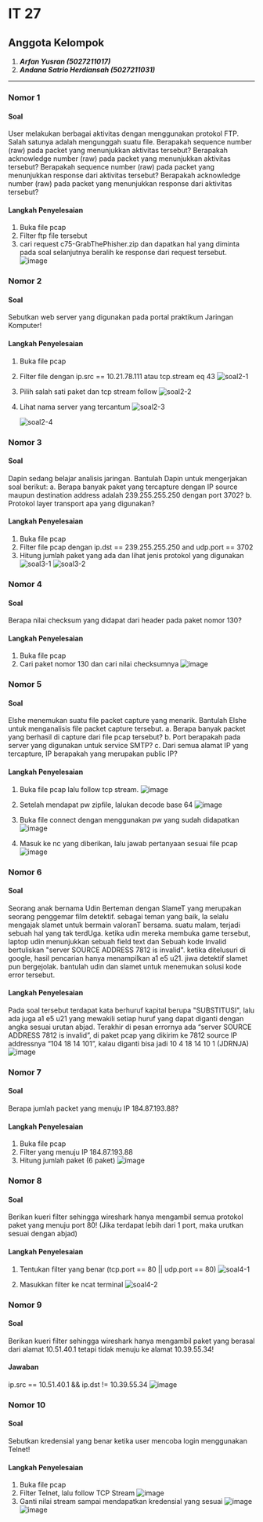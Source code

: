 # IT 27

## Anggota Kelompok
1. ***Arfan Yusran (5027211017)***
2. ***Andana Satrio Herdiansah (5027211031)***


_______________________________________________

### Nomor 1

#### Soal
User melakukan berbagai aktivitas dengan menggunakan protokol FTP. Salah satunya adalah mengunggah suatu file.
Berapakah sequence number (raw) pada packet yang menunjukkan aktivitas tersebut? 
Berapakah acknowledge number (raw) pada packet yang menunjukkan aktivitas tersebut? 
Berapakah sequence number (raw) pada packet yang menunjukkan response dari aktivitas tersebut?
Berapakah acknowledge number (raw) pada packet yang menunjukkan response dari aktivitas tersebut?

#### Langkah Penyelesaian
1. Buka file pcap
2. Filter ftp file tersebut
3. cari request c75-GrabThePhisher.zip dan dapatkan hal yang diminta pada soal selanjutnya beralih ke response dari request tersebut.
   ![image](https://github.com/jezz16/Jarkom-2023/assets/99706251/faebbfaf-c56f-40a8-a964-4a95e58b5cf6)



### Nomor 2
#### Soal
Sebutkan web server yang digunakan pada portal praktikum Jaringan Komputer!

#### Langkah Penyelesaian
1. Buka file pcap
2. Filter file dengan ip.src == 10.21.78.111 atau tcp.stream eq 43
   ![soal2-1](https://github.com/jezz16/Jarkom-2023/assets/113823539/ad629944-73d4-4198-8e37-2be070c7fa3b)

3. Pilih salah sati paket dan tcp stream follow
   ![soal2-2](https://github.com/jezz16/Jarkom-2023/assets/113823539/3d73ebc9-be71-4e8d-8a11-00543a92ed05)

4. Lihat nama server yang tercantum
   ![soal2-3](https://github.com/jezz16/Jarkom-2023/assets/113823539/1e34ba8e-5460-4c53-8136-9e18a9a1a1a3)

   ![soal2-4](https://github.com/jezz16/Jarkom-2023/assets/113823539/be483628-2bf2-45c4-80c6-979ec8886d0f)


### Nomor 3
#### Soal
Dapin sedang belajar analisis jaringan. Bantulah Dapin untuk mengerjakan soal berikut:
a. Berapa banyak paket yang tercapture dengan IP source maupun destination address adalah 239.255.255.250 dengan port 3702?
b. Protokol layer transport apa yang digunakan?

#### Langkah Penyelesaian
1. Buka file pcap
2. Filter file pcap dengan ip.dst == 239.255.255.250 and udp.port == 3702 
3. Hitung jumlah paket yang ada dan lihat jenis protokol yang digunakan
   ![soal3-1](https://github.com/jezz16/Jarkom-2023/assets/113823539/550e516a-97b7-4acb-8fb5-0db37402e9fc)
   ![soal3-2](https://github.com/jezz16/Jarkom-2023/assets/113823539/69a9bfe3-e176-407a-b84e-f3c3dbebc5d7)


### Nomor 4
#### Soal
Berapa nilai checksum yang didapat dari header pada paket nomor 130?
#### Langkah Penyelesaian
1. Buka file pcap
2. Cari paket nomor 130 dan cari nilai checksumnya
   ![image](https://github.com/jezz16/Jarkom-2023/assets/99706251/ca7308b8-1e6b-4d66-bbb8-e88696ee54c0)

   
### Nomor 5
#### Soal
Elshe menemukan suatu file packet capture yang menarik. Bantulah Elshe untuk menganalisis file packet capture tersebut.
a. Berapa banyak packet yang berhasil di capture dari file pcap tersebut?
b. Port berapakah pada server yang digunakan untuk service SMTP?
c. Dari semua alamat IP yang tercapture, IP berapakah yang merupakan public IP?

#### Langkah Penyelesaian
1. Buka file pcap lalu follow tcp stream.
   ![image](https://github.com/jezz16/Jarkom-2023/assets/99706251/58f3dec6-fa06-43a9-a060-19bd99d3b414)

3. Setelah mendapat pw zipfile, lalukan decode base 64
   ![image](https://github.com/jezz16/Jarkom-2023/assets/99706251/9d55fe27-7871-4a70-b8f6-6f69f88ae36d)

4. Buka file connect dengan menggunakan pw yang sudah didapatkan
   ![image](https://github.com/jezz16/Jarkom-2023/assets/99706251/111c52dc-758c-41f4-b743-024f3f2bf242)

5. Masuk ke nc yang diberikan, lalu jawab pertanyaan sesuai file pcap
   ![image](https://github.com/jezz16/Jarkom-2023/assets/99706251/eb3fc036-1bbb-4745-8689-a066239c4e5a)


### Nomor 6
#### Soal
Seorang anak bernama Udin Berteman dengan SlameT yang merupakan seorang penggemar film detektif. sebagai teman yang baik, Ia selalu mengajak slamet untuk bermain valoranT bersama. suatu malam, terjadi sebuah hal yang tak terdUga. ketika udin mereka membuka game tersebut, laptop udin menunjukkan sebuah field text dan Sebuah kode Invalid bertuliskan "server SOURCE ADDRESS 7812 is invalid". ketika ditelusuri di google, hasil pencarian hanya menampilkan a1 e5 u21. jiwa detektif slamet pun bergejolak. bantulah udin dan slamet untuk menemukan solusi kode error tersebut.

#### Langkah Penyelesaian
Pada soal tersebut terdapat kata berhuruf kapital berupa "SUBSTITUSI", lalu ada juga a1 e5 u21 yang mewakili setiap huruf yang dapat diganti dengan angka sesuai urutan abjad. Terakhir di pesan errornya ada “server SOURCE ADDRESS 7812 is invalid”, di paket pcap yang dikirim ke 7812 source IP addressnya “104 18 14 101”, kalau diganti bisa jadi 10 4 18 14 10 1 (JDRNJA)
![image](https://github.com/jezz16/Jarkom-2023/assets/99706251/bd45c685-6d8a-42cb-ab77-9c8d45d9405e)

### Nomor 7
#### Soal
Berapa jumlah packet yang menuju IP 184.87.193.88?

#### Langkah Penyelesaian
1. Buka file pcap
2. Filter yang menuju IP 184.87.193.88
3. Hitung jumlah paket (6 paket)
   ![image](https://github.com/jezz16/Jarkom-2023/assets/99706251/5bc8b719-15f2-4654-897a-7b7244d386c7)


### Nomor 8
#### Soal
Berikan kueri filter sehingga wireshark hanya mengambil semua protokol paket yang menuju port 80! (Jika terdapat lebih dari 1 port, maka urutkan sesuai dengan abjad)

#### Langkah Penyelesaian
1. Tentukan filter yang benar (tcp.port == 80 || udp.port == 80)
   ![soal4-1](https://github.com/jezz16/Jarkom-2023/assets/113823539/ae2966c4-42ec-4d59-a279-215b45e21ab1)

2. Masukkan filter ke ncat terminal
   ![soal4-2](https://github.com/jezz16/Jarkom-2023/assets/113823539/24a51248-2d7a-4dd1-a45f-3c557c77b0b4)


### Nomor 9
#### Soal
Berikan kueri filter sehingga wireshark hanya mengambil paket yang berasal dari alamat 10.51.40.1 tetapi tidak menuju ke alamat 10.39.55.34!

#### Jawaban
ip.src == 10.51.40.1 && ip.dst != 10.39.55.34
![image](https://github.com/jezz16/Jarkom-2023/assets/99706251/e1a7e96c-b44c-45a1-9981-8c86518db872)

### Nomor 10
#### Soal
Sebutkan kredensial yang benar ketika user mencoba login menggunakan Telnet!
#### Langkah Penyelesaian
1. Buka file pcap
2. Filter Telnet, lalu follow TCP Stream
![image](https://github.com/jezz16/Jarkom-2023/assets/99706251/88156336-bfd4-427c-a739-97c629bf22f5)
3. Ganti nilai stream sampai mendapatkan kredensial yang sesuai
   ![image](https://github.com/jezz16/Jarkom-2023/assets/99706251/d209ca2f-1e00-406f-b535-5879f3a3076d)
   ![image](https://github.com/jezz16/Jarkom-2023/assets/99706251/706964eb-a43b-4e1c-a7fd-5aa445c6f5a6)


